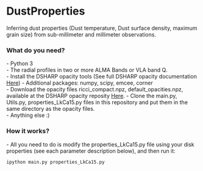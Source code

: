 # DustProperties
Inferring dust properties (Dust temperature, Dust surface density, maximum grain size) from sub-millimeter and millimeter observations.


<h3>What do you need?</h3>
- Python 3 <br/>
- The radial profiles in two or more ALMA Bands or VLA band Q.<br/>
- Install the DSHARP opacity tools (See full DSHARP opacity documentation <a href='https://github.com/birnstiel/dsharp_opac/' target="_blank"> Here</a>)
- Additional packages: numpy, scipy, emcee, corner <br/>
- Download the opacity files ricci_compact.npz, default_opacities.npz, available at the DSHARP opacity reposity <a href='https://github.com/birnstiel/dsharp_opac/tree/master/dsharp_opac/data' target="_blank"> Here</a>.
- Clone the main.py, Utils.py, properties_LkCa15.py files in this repository and put them in the same directory as the opacity files. <br/>
- Anything else :)


<h3>How it works?</h3>
- All you need to do is modify the properties_LkCa15.py file using your disk properties (see each parameter description below), and then run it:

<pre><code>ipython main.py properties_LkCa15.py</code></pre> 
